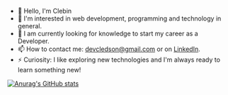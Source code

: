 - 👋 Hello, I'm Clebin
- 👀 I'm interested in web development, programming and technology in general.  
- 🌱 I am currently looking for knowledge to start my career as a Developer.   
- 📫 How to contact me: devcledson@gmail.com or on [LinkedIn](https://linkedin.com/in/cledson-silva).   
- ⚡ Curiosity: I like exploring new technologies and I'm always ready to learn something new!
  <div>
  <a href="https://github.com/Clebin0">
[![Anurag's GitHub stats](https://github-readme-stats.vercel.app/api?username=Clebin0)](https://github.com/Clebin0/github-readme-stats)
</div>

